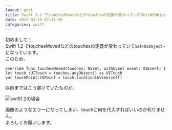 ```yaml
---
layout: post
title: Swift 1.2 でtouchesMovedなどのtouchesの定義が変わっていてSet<NSObject>になっています。
date: 2015-02-15 07:41:56
categories: swift
---
```

<!-- {% raw %} -->
<p>初めまして！<br>
Swift 1.2 でtouchesMovedなどのtouchesの定義が変わっていて<code>Set&lt;NSObject&gt;</code>になっています。<br>
このため、</p>

<pre><code>override func touchesMoved(touches: NSSet, withEvent event: UIEvent) {
let touch :UITouch = touches.anyObject() as UITouch
var touchPoint:CGPoint = touch.locationInView(self)
</code></pre>

<p>以前まではこう書けていたものが、</p>

<p><img src="https://i.stack.imgur.com/x0Ksm.png" alt="swift1.2の場合"></p>

<p>画像のようなエラーになってしまい、touchに何を代入すればいいのか判りません。<br>
よろしくお願いします。</p>
<!-- {% endraw %} -->
